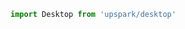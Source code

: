<!--TITLE:Desktop-->
<!--ABOUT:Upspark's Desktop API module.-->

```javascript
import Desktop from 'upspark/desktop'
```